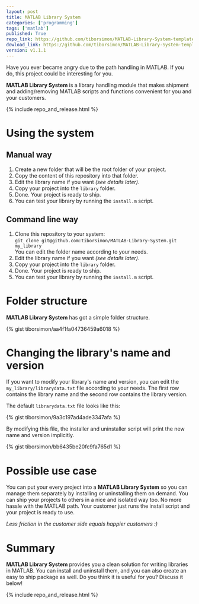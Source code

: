 ```yaml
---
layout: post
title: MATLAB Library System
categories: ['programming']
tags: ['matlab']
published: True
repo_link: https://github.com/tiborsimon/MATLAB-Library-System-template
dowload_link: https://github.com/tiborsimon/MATLAB-Library-System-template/archive/v1.1.1.zip
version: v1.1.1
---
```


Have you ever became angry due to the path handling in MATLAB. If you do, this project could be interesting for you. 

__MATLAB Library System__ is a library handling module that makes shipment and adding/removing MATLAB scripts and functions convenient for you and your customers.


{% include repo_and_release.html %}

# Using the system

## Manual way

1. Create a new folder that will be the root folder of your project.
1. Copy the content of this repository into that folder.
1. Edit the library name if you want _(see details later)_.
1. Copy your project into the `library` folder.
1. Done. Your project is ready to ship.
1. You can test your library by running the `install.m` script.

## Command line way

1. Clone this repository to your system:<br />
   `git clone git@github.com:tiborsimon/MATLAB-Library-System.git my_library`<br />
   You can edit the folder name according to your needs.
1. Edit the library name if you want _(see details later)_.
1. Copy your project into the `library` folder.
1. Done. Your project is ready to ship.
1. You can test your library by running the `install.m` script.

# Folder structure

__MATLAB Library System__ has got a simple folder structure.

{% gist tiborsimon/aa4f1fa04736459a6018 %}

# Changing the library's name and version

If you want to modify your library's name and version, you can edit the `my_library/librarydata.txt` file according to your needs. The first row contains the library name and the second row contains the library version.

The default `librarydata.txt` file looks like this:

{% gist tiborsimon/9a3c197ad4ade3347afa %}

By modifying this file, the installer and uninstaller script will print the new name and version implicitly.

{% gist tiborsimon/bb6435be20fc9fa765d1 %}


# Possible use case

You can put your every project into a __MATLAB Library System__ so you can manage them separately by installing or uninstalling them on demand. You can ship your projects to others in a nice and isolated way too. No more hassle with the MATLAB path. Your customer just runs the install script and your project is ready to use. 

_Less friction in the customer side equals happier customers :)_

# Summary

__MATLAB Library System__ provides you a clean solution for writing libraries in MATLAB. You can install and uninstall them, and you can also create an easy to ship package as well. Do you think it is useful for you? Discuss it below!

{% include repo_and_release.html %}



